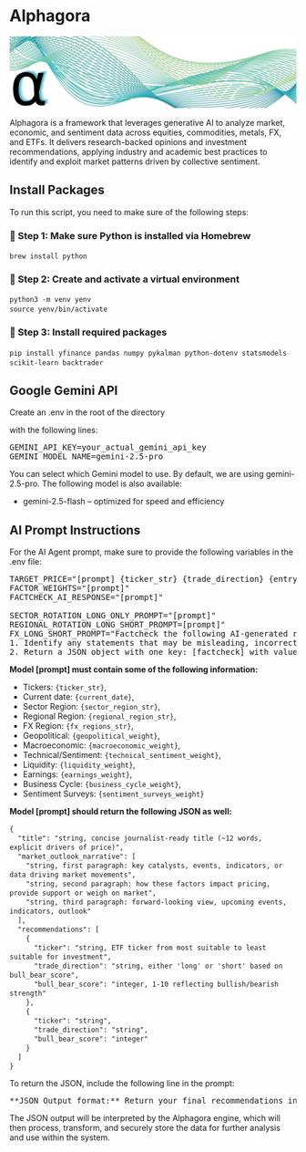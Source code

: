 # Alphagora
![screenshot](img/banner.png)

Alphagora is a framework that leverages generative AI to analyze market, economic, and sentiment data across equities, commodities, metals, FX, and ETFs. It delivers research-backed opinions and investment recommendations, applying industry and academic best practices to identify and exploit market patterns driven by collective sentiment.

## Install Packages
To run this script, you need to make sure of the following steps:

### 📌 Step 1: Make sure Python is installed via Homebrew
`brew install python`

### 📌 Step 2: Create and activate a virtual environment
`python3 -m venv yenv`<br>
`source yenv/bin/activate`

### 📌 Step 3: Install required packages
`pip install yfinance pandas numpy pykalman python-dotenv statsmodels scikit-learn backtrader`

## Google Gemini API
Create an .env in the root of the directory

with the following lines:

<pre>
GEMINI_API_KEY=your_actual_gemini_api_key
GEMINI_MODEL_NAME=gemini-2.5-pro
</pre>

You can select which Gemini model to use. By default, we are using gemini-2.5-pro. The following model is also available:
- gemini-2.5-flash – optimized for speed and efficiency

## AI Prompt Instructions

For the AI Agent prompt, make sure to provide the following variables in the .env file:

<pre>
TARGET_PRICE="[prompt] {ticker_str} {trade_direction} {entry_price} {stop_loss}"
FACTOR_WEIGHTS="[prompt]"
FACTCHECK_AI_RESPONSE="[prompt]"

SECTOR_ROTATION_LONG_ONLY_PROMPT="[prompt]"
REGIONAL_ROTATION_LONG_SHORT_PROMPT=[prompt]"
FX_LONG_SHORT_PROMPT="Factcheck the following AI-generated response for accuracy and reliability:
1. Identify any statements that may be misleading, incorrect, or lack sufficient evidence.
2. Return a JSON object with one key: [factcheck] with value as string 'accurate' if the response is accurate, or 'inaccurate' if any issues are found."
</pre>

**Model [prompt] must contain some of the following information:**

- Tickers: `{ticker_str}`,
- Current date: `{current_date}`,
- Sector Region: `{sector_region_str}`,
- Regional Region: `{regional_region_str}`,
- FX Region: `{fx_regions_str}`,
- Geopolitical: `{geopolitical_weight}`,
- Macroeconomic: `{macroeconomic_weight}`,
- Technical/Sentiment: `{technical_sentiment_weight}`,
- Liquidity: `{liquidity_weight}`,
- Earnings: `{earnings_weight}`,
- Business Cycle: `{business_cycle_weight}`,
- Sentiment Surveys: `{sentiment_surveys_weight}`


**Model [prompt] should return the following JSON as well:**

```
{
  "title": "string, concise journalist-ready title (~12 words, explicit drivers of price)",
  "market_outlook_narrative": [
    "string, first paragraph: key catalysts, events, indicators, or data driving market movements",
    "string, second paragraph: how these factors impact pricing, provide support or weigh on market",
    "string, third paragraph: forward-looking view, upcoming events, indicators, outlook"
  ],
  "recommendations": [
    {
      "ticker": "string, ETF ticker from most suitable to least suitable for investment",
      "trade_direction": "string, either 'long' or 'short' based on bull_bear_score",
      "bull_bear_score": "integer, 1-10 reflecting bullish/bearish strength"
    },
    {
      "ticker": "string",
      "trade_direction": "string",
      "bull_bear_score": "integer"
    }
  ]
}
```
To return the JSON, include the following line in the prompt:
<pre>
**JSON Output format:** Return your final recommendations in the following JSON format only, using this exact structure: [title] as a string, [market_outlook_narrative] as an array of strings, and [recommendations] as an array of objects, where each object includes [ticker] as a string, [trade_direction] as a string, [bull_bear_score] as an integer, and [probability] as a string.
</pre>

The JSON output will be interpreted by the Alphagora engine, which will then process, transform, and securely store the data for further analysis and use within the system.